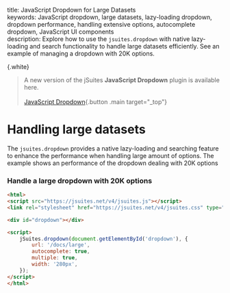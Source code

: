 title: JavaScript Dropdown for Large Datasets  
keywords: JavaScript dropdown, large datasets, lazy-loading dropdown, dropdown performance, handling extensive options, autocomplete dropdown, JavaScript UI components  
description: Explore how to use the `jsuites.dropdown` with native lazy-loading and search functionality to handle large datasets efficiently. See an example of managing a dropdown with 20K options.

{.white}
> A new version of the jSuites **JavaScript Dropdown** plugin is available here.
> <br><br>
> [JavaScript Dropdown](/docs/dropdown){.button .main target="_top"}

# Handling large datasets

The `jsuites.dropdown` provides a native lazy-loading and searching feature to enhance the performance when handling large amount of options. The example shows an performance of the dropdown dealing with 20K options

### Handle a large dropdown with 20K options

```html
<html>
<script src="https://jsuites.net/v4/jsuites.js"></script>
<link rel="stylesheet" href="https://jsuites.net/v4/jsuites.css" type="text/css" />

<div id="dropdown"></div>

<script>
    jSuites.dropdown(document.getElementById('dropdown'), {
        url: '/docs/large',
        autocomplete: true,
        multiple: true,
        width: '280px',
    });
</script>
</html>
```

